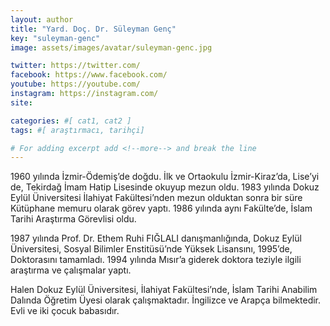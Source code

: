 ```yaml
---
layout: author
title: "Yard. Doç. Dr. Süleyman Genç"
key: "suleyman-genc"
image: assets/images/avatar/suleyman-genc.jpg

twitter: https://twitter.com/
facebook: https://www.facebook.com/
youtube: https://youtube.com/
instagram: https://instagram.com/
site: 

categories: #[ cat1, cat2 ]
tags: #[ araştırmacı, tarihçi]

# For adding excerpt add <!--more--> and break the line
---
```

1960 yılında İzmir-Ödemiş’de doğdu. İlk ve Ortaokulu İzmir-Kiraz’da, Lise’yi de, Tekirdağ İmam Hatip Lisesinde okuyup mezun oldu. 1983 yılında Dokuz Eylül Üniversitesi İlahiyat Fakültesi’nden mezun olduktan sonra bir süre Kütüphane memuru olarak görev yaptı. 1986 yılında aynı Fakülte’de, İslam Tarihi Araştırma Görevlisi oldu.

1987 yılında Prof. Dr. Ethem Ruhi FIĞLALI danışmanlığında, Dokuz Eylül Üniversitesi, Sosyal Bilimler Enstitüsü’nde Yüksek Lisansını, 1995’de, Doktorasını tamamladı. 1994 yılında Mısır’a giderek doktora teziyle ilgili araştırma ve çalışmalar yaptı.

Halen Dokuz Eylül Üniversitesi, İlahiyat Fakültesi’nde, İslam Tarihi Anabilim Dalında Öğretim Üyesi olarak çalışmaktadır. İngilizce ve Arapça bilmektedir. Evli ve iki çocuk babasıdır.
<!--more-->

